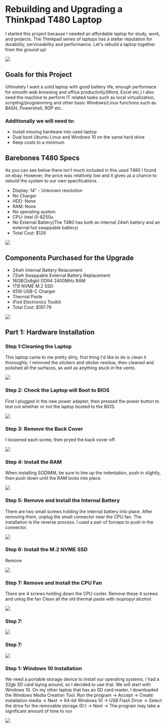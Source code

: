 <h1>Rebuilding and Upgrading a Thinkpad T480 Laptop</h1>
<p>
I started this project because I needed an affordable laptop for study, work, and projects. The Thinkpad series of laptops has a stellar reputation for durability, serviceability and performance. Let's rebuild a laptop together from the ground up!
</p>
<img src=https://i.imgur.com/WD57YW3.jpg/>

<h2>Goals for this Project</h2>
<p>
Ultimately I want a solid laptop with good battery life, enough performace for smooth web browsing and office productivity(Word, Excel etc.) I also need the machine to perform IT related tasks such as local virtualization, scripting/programming and other basic Windows/Linux functions such as BASH, Powershell, RDP etc.
</p>
<h3>Additionally we will need to:</h3>

  - Install missing hardware into used laptop
  - Dual boot Ubuntu Linux and Windows 10 on the same hard drive
  - Keep costs to a minimum

<h2>Barebones T480 Specs</h2>
<p>
As you can see below there isn't much included in this used T480 I found on ebay. However, the price was relatively low and it gives us a chance to rebuild the system to our own specifications.
</p>

  - Display: 14" - Unknown resolution
  - No Charger
  - HDD: None
  - RAM: None
  - No operating system
  - CPU: Intel i5-8250u
  - No External Battery(The T480 has both an internal 24wh battery and an external hot swappable battery)
  - Total Cost: $126

<img src=https://i.imgur.com/TSbkNdI.png/>

<h2>Components Purchased for the Upgrade </h2>

  - 24wh Internal Battery Relacement
  - 72wh Swappable External Battery Replacement
  - 16GB(2x8gb) DDR4 2400MHz RAM
  - 1TB NVME M.2 SSD
  - 65W USB-C Charger
  - Thermal Paste
  - iFixit Electronics Toolkit
  - Total Cost: $197.79

<img src=https://i.imgur.com/fEyHvg2.png/>

<h2>Part 1: Hardware Installation</h2>

<h3>Step 1:Cleaning the Laptop</h3>
<p>
This laptop came to me pretty dirty, first thing I'd like to do is clean it thoroughly. I removed the stickers and sticker residue, then cleaned and polished all the surfaces, as well as anything stuck in the vents.
</p>
<img src=/>

<h3>Step 2: Check the Laptop will Boot to BIOS</h3>
<p>
First I plugged in the new power adapter, then pressed the power button to test out whether or not the laptop booted to the BIOS.
</p>
<img src=/>

<h3>Step 3: Remove the Back Cover</h3>
<p>
I loosened each screw, then pryed the back cover off.
</p>
<img src=/>

<h3>Step 4: Install the RAM</h3>
<p>
When installing SODIMM, be sure to line up the indentation, push in slightly, then push down until the RAM locks into place.
</p>
<img src=/>

<h3>Step 5: Remove and Install the Internal Battery</h3>
<p>
There are two small screws holding the internal battery into place. After removing them, unplug the small connector near the CPU fan. The installation is the reverse process. I used a pair of forceps to push in the connector.
</p>
<img src=/>

<h3>Step 6: Install the M.2 NVME SSD</h3>
<p>
Remove
</p>
<img src=/>

<h3>Step 7: Remove and Install the CPU Fan</h3>
<p>
There are 4 screws holding down the CPU cooler. Remove these 4 screws and unlug the fan Clean all the old thermal paste with isopropyl alcohol. 
</p>
<img src=/>

<h3>Step 7: </h3>
<p>

</p>
<img src=/>

<h3>Step 7: </h3>
<p>

</p>
<img src=/>


<h3>Step 1: Windows 10 Installation</h3>
<p>
We need a portable storage device to install our operating systems. I had a 32gb SD card laying around, so I decided to use that. We will start with Windows 10. On my other laptop that has an SD card reader, I downloaded the Windows Media Creation Tool. Run the program -> Accept -> Create installation media -> Next -> 64-bit Windows 10 -> USB Flash Drive -> Select the drive for the removable storage (D:) -> Next -> The program may take a significant amount of time to run
</p>
<img src=/>
